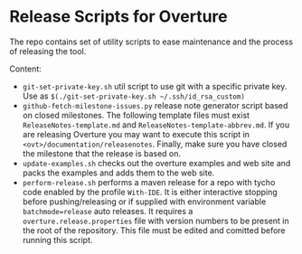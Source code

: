 # Release Scripts for Overture

The repo contains set of utility scripts to ease maintenance and the process of releasing the tool.

Content:
* `git-set-private-key.sh` util script to use git with a specific private key. Use as `$(./git-set-private-key.sh ~/.ssh/id_rsa_custom)`
* `github-fetch-milestone-issues.py` release note generator script based on closed milestones. The following template files must exist `ReleaseNotes-template.md` and `ReleaseNotes-template-abbrev.md`. If you are releasing Overture you may want to execute this script in `<ovt>/documentation/releasenotes`. Finally, make sure you have closed the milestone that the release is based on.
* `update-examples.sh` checks out the overture examples and web site and packs the examples and adds them to the web site.
* `perform-release.sh` performs a maven release for a repo with tycho code enabled by the profile `With-IDE`. It is either interactive stopping before pushing/releasing or if supplied with environment variable `batchmode=release` auto releases. It requires a `overture.release.properties` file with version numbers to be present in the root of the repository. This file must be edited and comitted before running this script.


